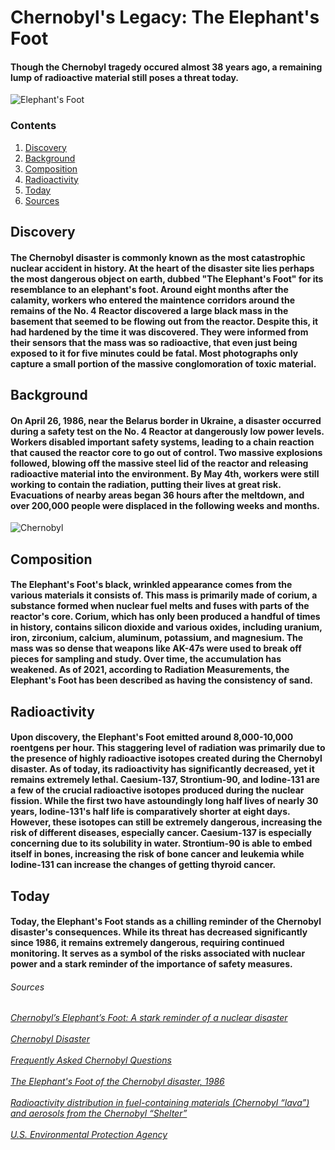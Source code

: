 <!DOCTYPE html> 
<html>
  
<head>
<title>The Elephant's Foot</title>
</head>

<body>
<h1>Chernobyl's Legacy: The Elephant's Foot</h1>
  <h4>Though the Chernobyl tragedy occured almost 38 years ago, a remaining lump of radioactive material still poses a threat today.</p></h4>
  <img src="https://media.hswstatic.com/eyJidWNrZXQiOiJjb250ZW50Lmhzd3N0YXRpYy5jb20iLCJrZXkiOiJnaWZcL2VsZXBoYW50cy1mb290LmpwZyIsImVkaXRzIjp7InJlc2l6ZSI6eyJ3aWR0aCI6ODI4fSwidG9Gb3JtYXQiOiJhdmlmIn19" alt="Elephant's Foot" />
  <h3>Contents</h3>
  <!-- the linking thing is a SCAM ill fix it later -->
  <!-- see if discovery is correct first then do the stuff for the rest -->
  <ol>
    <li><a href = "Discovery"> Discovery</a></li>
    <li><a href = "Background"> Background</a></li>
    <li><a href = "Composition"> Composition</a></li>
    <li><a href = "Radioactivity"> Radioactivity</a></li>
    <li><a href = "Today"> Today</a></li>
    <li><a href = "Sources"> Sources</a></li>
  </ol>
  
  <h2>Discovery</h2>
  <h4><p>The Chernobyl disaster is commonly known as the most catastrophic nuclear accident in history. At the heart of the disaster site lies perhaps the most dangerous object on earth, dubbed "The Elephant's Foot" for its resemblance to an elephant's foot. Around eight months after the calamity, workers who entered the maintence corridors around the remains of the No. 4 Reactor  discovered a large black mass in the basement that seemed to be flowing out from the reactor. Despite this, it had hardened by the time it was discovered. They were informed from their sensors that the mass was so radioactive, that even just being exposed to it for five minutes could be fatal. Most photographs only capture a small portion of the massive conglomoration of toxic material.</p></h4>
  
  <h2>Background</h2>
  <h4><p>On April 26, 1986, near the Belarus border in Ukraine, a disaster occurred during a safety test on the No. 4 Reactor at dangerously low power levels. Workers disabled important safety systems, leading to a chain reaction that caused the reactor core to go out of control. Two massive explosions followed, blowing off the massive steel lid of the reactor and releasing radioactive material into the environment. By May 4th, workers were still working to contain the radiation, putting their lives at great risk. Evacuations of nearby areas began 36 hours after the meltdown, and over 200,000 people were displaced in the following weeks and months.</p></h4>

  <img src="https://miro.medium.com/v2/resize:fit:786/format:webp/1*nttfRwyLmf1lJtZolUKKCQ.jpeg" alt="Chernobyl" />
  
  <h2>Composition</h2>
  <h4><p>The Elephant's Foot's black, wrinkled appearance comes from the various materials it consists of. This mass is primarily made of corium, a substance formed when nuclear fuel melts and fuses with parts of the reactor's core. Corium, which has only been produced a handful of times in history, contains silicon dioxide and various oxides, including uranium, iron, zirconium, calcium, aluminum, potassium, and magnesium. The mass was so dense that weapons like AK-47s were used to break off pieces for sampling and study. Over time, the accumulation has weakened. As of 2021, according to Radiation Measurements, the Elephant's Foot has been described as having the consistency of sand.</p></h4>
  
  <h2>Radioactivity</h2>
  <h4><p>Upon discovery, the Elephant's Foot emitted around 8,000-10,000 roentgens per hour. This staggering level of radiation was primarily due to the presence of highly radioactive isotopes created during the Chernobyl disaster. As of today, its radioactivity has significantly decreased, yet it remains extremely lethal. Caesium-137, Strontium-90, and Iodine-131 are a few of the crucial radioactive isotopes produced during the nuclear fission. While the first two have astoundingly long half lives of nearly 30 years, Iodine-131's half life is comparatively shorter at eight days. However, these isotopes can still be extremely dangerous, increasing the risk of different diseases, especially cancer. Caesium-137 is especially concerning due to its solubility in water. Strontium-90 is able to embed itself in bones, increasing the risk of bone cancer and leukemia while Iodine-131 can  increase the changes of getting thyroid cancer.</p></h4>
  
  <h2>Today</h2>
  <h4><p>Today, the Elephant's Foot stands as a chilling reminder of the Chernobyl disaster's consequences. While its threat has decreased significantly since 1986, it remains extremely dangerous, requiring continued monitoring. It serves as a symbol of the risks associated with nuclear power and a stark reminder of the importance of safety measures.</p></h4>

  <h6>Sources</h6>
  <h6>
    <a href = "https://interestingengineering.com/science/chernobyls-elephants-foot-nuclear-disaster"> Chernobyl’s Elephant’s Foot: A stark reminder of a nuclear disaster</a>
    <br></br>
    <a href = "https://www.britannica.com/event/Chernobyl-disaster"> Chernobyl Disaster</a>
    <br></br>
    <a href = "https://www.iaea.org/newscenter/focus/chernobyl/faqs"> Frequently Asked Chernobyl Questions</a>
    <br></br>
    <a href = "https://rarehistoricalphotos.com/the-elephant-foot-of-the-chernobyl-disaster-1986/"> The Elephant's Foot of the Chernobyl disaster, 1986</a>
    <br></br>
    <a href = "https://www.sciencedirect.com/science/article/abs/pii/S1350448715300366?via%3Dihub"> Radioactivity distribution in fuel-containing materials (Chernobyl “lava”) and aerosols from the Chernobyl “Shelter”</a>
      <br></br>
    <a href = "https://www.epa.gov/"> U.S. Environmental Protection Agency</a>
</h6>
</body>
</html>
